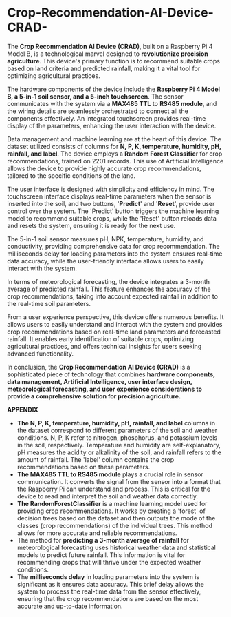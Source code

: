 # Crop-Recommendation-AI-Device-CRAD-
The **Crop Recommendation AI Device (CRAD)**, built on a Raspberry Pi 4 Model B, is a technological marvel designed to **revolutionize precision agriculture**. This device's primary function is to recommend suitable crops based on land criteria and predicted rainfall, making it a vital tool for optimizing agricultural practices.

The hardware components of the device include the **Raspberry Pi 4 Model B, a 5-in-1 soil sensor, **and** a 5-inch touchscreen**. The sensor communicates with the system via a **MAX485 TTL** to **RS485 module**, and the wiring details are seamlessly orchestrated to connect all the components effectively. An integrated touchscreen provides real-time display of the parameters, enhancing the user interaction with the device.

Data management and machine learning are at the heart of this device. The dataset utilized consists of columns for **N, P, K, temperature, humidity, pH, rainfall, and label**. The device employs a **Random Forest Classifie**r for crop recommendations, trained on 2201 records. This use of Artificial Intelligence allows the device to provide highly accurate crop recommendations, tailored to the specific conditions of the land.

The user interface is designed with simplicity and efficiency in mind. The touchscreen interface displays real-time parameters when the sensor is inserted into the soil, and two buttons, '**Predict**' and '**Reset**', provide user control over the system. The 'Predict' button triggers the machine learning model to recommend suitable crops, while the 'Reset' button reloads data and resets the system, ensuring it is ready for the next use.

The 5-in-1 soil sensor measures pH, NPK, temperature, humidity, and conductivity, providing comprehensive data for crop recommendation. The milliseconds delay for loading parameters into the system ensures real-time data accuracy, while the user-friendly interface allows users to easily interact with the system.

In terms of meteorological forecasting, the device integrates a 3-month average of predicted rainfall. This feature enhances the accuracy of the crop recommendations, taking into account expected rainfall in addition to the real-time soil parameters.

From a user experience perspective, this device offers numerous benefits. It allows users to easily understand and interact with the system and provides crop recommendations based on real-time land parameters and forecasted rainfall. It enables early identification of suitable crops, optimizing agricultural practices, and offers technical insights for users seeking advanced functionality.

In conclusion, the **Crop Recommendation AI Device (CRAD)** is a sophisticated piece of technology that combines **hardware components, data management, Artificial Intelligence, user interface design, meteorological forecasting, and user experience considerations to provide a comprehensive solution for precision agriculture.**

**APPENDIX**

- **The N, P, K, temperature, humidity, pH, rainfall, and label** columns in the dataset correspond to different parameters of the soil and weather conditions. N, P, K refer to nitrogen, phosphorus, and potassium levels in the soil, respectively. Temperature and humidity are self-explanatory, pH measures the acidity or alkalinity of the soil, and rainfall refers to the amount of rainfall. The 'label' column contains the crop recommendations based on these parameters.
- **The MAX485 TTL to RS485 module** plays a crucial role in sensor communication. It converts the signal from the sensor into a format that the Raspberry Pi can understand and process. This is critical for the device to read and interpret the soil and weather data correctly.
- **The RandomForestClassifier** is a machine learning model used for providing crop recommendations. It works by creating a 'forest' of decision trees based on the dataset and then outputs the mode of the classes (crop recommendations) of the individual trees. This method allows for more accurate and reliable recommendations.
- The method for **predicting a 3-month average of rainfall** for meteorological forecasting uses historical weather data and statistical models to predict future rainfall. This information is vital for recommending crops that will thrive under the expected weather conditions.
- The **milliseconds delay** in loading parameters into the system is significant as it ensures data accuracy. This brief delay allows the system to process the real-time data from the sensor effectively, ensuring that the crop recommendations are based on the most accurate and up-to-date information.
